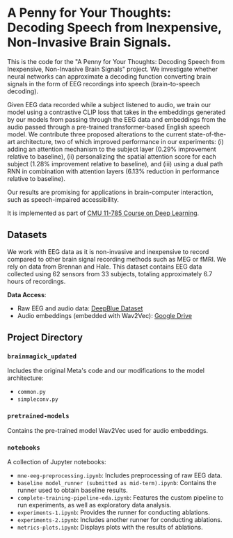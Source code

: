 # A Penny for Your Thoughts: Decoding Speech from Inexpensive, Non-Invasive Brain Signals. 

This is the code for the "A Penny for Your Thoughts: Decoding Speech from Inexpensive, Non-Invasive Brain Signals" project. We investigate whether neural networks can approximate a decoding function converting brain signals in the form of EEG recordings into speech (brain-to-speech decoding). 

Given EEG data recorded while a subject listened to audio, we train our model using a contrastive CLIP loss that takes in the embeddings generated by our models from passing through the EEG data and embeddings from the audio passed through a pre-trained transformer-based English speech model. We contribute three proposed alterations to the current state-of-the-art architecture, two of which improved performance in our experiments: (i) adding an attention mechanism to the subject layer (0.29% improvement relative to baseline), (ii) personalizing the spatial attention score for each subject (1.28% improvement relative to baseline), and (iii) using a dual path RNN in combination with attention layers (6.13% reduction in performance relative to baseline). 

Our results are promising for applications in brain-computer interaction, such as speech-impaired accessibility. 

It is implemented as part of [CMU 11-785 Course on Deep Learning]([https://deeplearning.cs.cmu.edu/F23/index.html]).

## Datasets

We work with EEG data as it is non-invasive and inexpensive to record compared to other brain signal recording methods such as MEG or fMRI. We rely on data from Brennan and Hale. This dataset contains EEG data collected using 62 sensors from 33 subjects, totaling approximately 6.7 hours of recordings. 

**Data Access**:
  - Raw EEG and audio data: [DeepBlue Dataset](https://deepblue.lib.umich.edu/data/concern/data_sets/bn999738r)
  - Audio embeddings (embedded with Wav2Vec): [Google Drive](https://drive.google.com/drive/folders/1EsF6CMh_pLmwle4Qu3QLRpSYnj63n1iH?usp=sharing)

## Project Directory

### `brainmagick_updated`
Includes the original Meta's code and our modifications to the model architecture:
- `common.py`
- `simpleconv.py`

### `pretrained-models`
Contains the pre-trained model Wav2Vec used for audio embeddings.

### `notebooks`
A collection of Jupyter notebooks:
- `mne-eeg-preprocessing.ipynb`: Includes preprocessing of raw EEG data.
- `baseline model_runner (submitted as mid-term).ipynb`: Contains the runner used to obtain baseline results.
- `complete-training-pipeline-eda.ipynb`: Features the custom pipeline to run experiments, as well as exploratory data analysis.
- `experiments-1.ipynb`: Provides the runner for conducting ablations.
- `experiments-2.ipynb`: Includes another runner for conducting ablations.
- `metrics-plots.ipynb`: Displays plots with the results of ablations.


